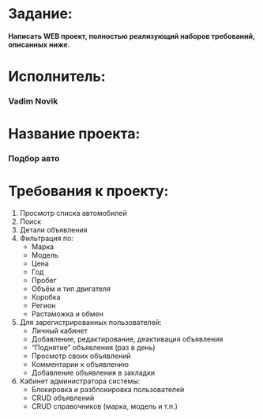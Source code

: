 # Задание:
#### Написать WEB проект, полностью реализующий наборов требований, описанных ниже.
# Исполнитель:
### Vadim Novik
# Название проекта:
### Подбор авто
# Требования к проекту:
1. Просмотр списка автомобилей 
2. Поиск
3. Детали объявления 
4. Фильтрация по:
   * Марка
   * Модель
   * Цена
   * Год
   * Пробег
   * Объём и тип двигателя
   * Коробка
   * Регион 
   * Растаможка и обмен
5. Для зарегистрированных пользователей:
   * Личный кабинет
   * Добавление, редактирование, деактивация объявления
   * “Поднятие” объявления (раз в день)
   * Просмотр своих объявлений
   * Комментарии к объявлению
   * Добавление объявления в закладки
6. Кабинет администратора системы:
   * Блокировка и разблокировка пользователей
   * CRUD объявлений
   * CRUD справочников (марка, модель и т.п.)

